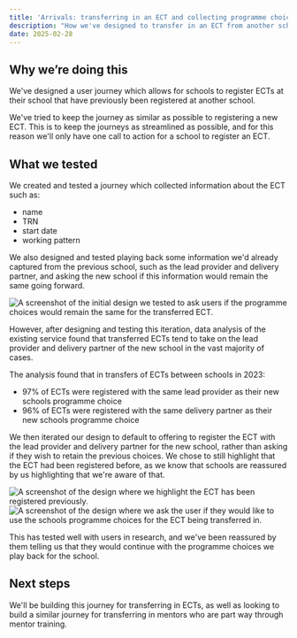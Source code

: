 ```yaml
---
title: 'Arrivals: transferring in an ECT and collecting programme choices'
description: "How we've designed to transfer in an ECT from another school and asking for the ECT's programme choices."
date: 2025-02-28
---
```


## Why we’re doing this
We've designed a user journey which allows for schools to register ECTs at their school that have previously been registered at another school.

We've tried to keep the journey as similar as possible to registering a new ECT. This is to keep the journeys as streamlined as possible, and for this reason we'll only have one call to action for a school to register an ECT.

## What we tested
We created and tested a journey which collected information about the ECT such as:
* name
* TRN
* start date
* working pattern

We also designed and tested playing back some information we'd already captured from the previous school, such as the lead provider and delivery partner, and asking the new school if this information would remain the same going forward.

![A screenshot of the initial design we tested to ask users if the programme choices would remain the same for the transferred ECT.](/ecf-v2/arrivals-transferring-in-an-ect/img.png)

However, after designing and testing this iteration, data analysis of the existing service found that transferred ECTs tend to take on the lead provider and delivery partner of the new school in the vast majority of cases.

The analysis found that in transfers of ECTs between schools in 2023:
* 97% of ECTs were registered with the same lead provider as their new schools programme choice
* 96% of ECTs were registered with the same delivery partner as their new schools programme choice

We then iterated our design to default to offering to register the ECT with the lead provider and delivery partner for the new school, rather than asking if they wish to retain the previous choices. We chose to still highlight that the ECT had been registered before, as we know that schools are reassured by us highlighting that we're aware of that.

![A screenshot of the design where we highlight the ECT has been registered previously.](/ecf-v2/arrivals-transferring-in-an-ect/img_1.png)
![A screenshot of the design where we ask the user if they would like to use the schools programme choices for the ECT being transferred in.](/ecf-v2/arrivals-transferring-in-an-ect/img_2.png)

This has tested well with users in research, and we've been reassured by them telling us that they would continue with the programme choices we play back for the school.

## Next steps

We'll be building this journey for transferring in ECTs, as well as looking to build a similar journey for transferring in mentors who are part way through mentor training.
